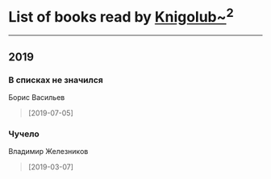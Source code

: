 # List of books read by [Knigolub~](https://plus.google.com/u/0/111878597279669641685/)<sup>2</sup>
---

## 2019

### В списках не значился
Борис Васильев
> [2019-07-05] 


### Чучело
Владимир Железников
> [2019-03-07] 



